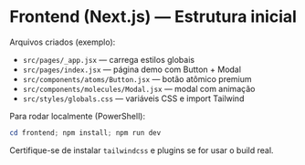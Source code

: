 # Frontend (Next.js) — Estrutura inicial

Arquivos criados (exemplo):

- `src/pages/_app.jsx` — carrega estilos globais
- `src/pages/index.jsx` — página demo com Button + Modal
- `src/components/atoms/Button.jsx` — botão atômico premium
- `src/components/molecules/Modal.jsx` — modal com animação
- `src/styles/globals.css` — variáveis CSS e import Tailwind

Para rodar localmente (PowerShell):

```powershell
cd frontend; npm install; npm run dev
```

Certifique-se de instalar `tailwindcss` e plugins se for usar o build real.
